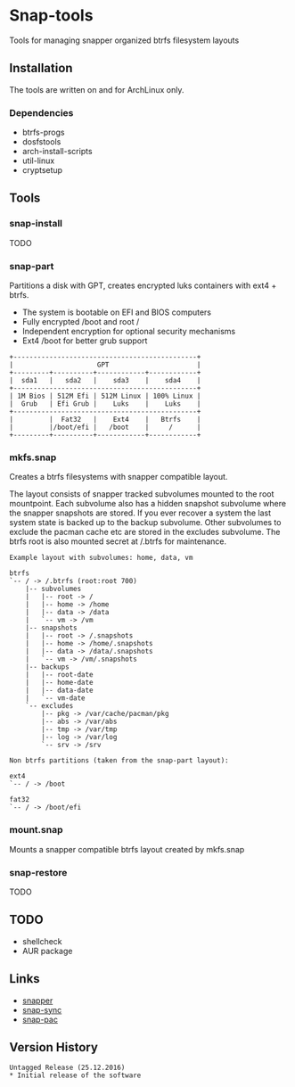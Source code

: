 # Snap-tools
Tools for managing snapper organized btrfs filesystem layouts

## Installation
The tools are written on and for ArchLinux only.

### Dependencies
* btrfs-progs
* dosfstools
* arch-install-scripts
* util-linux
* cryptsetup

## Tools

### snap-install

TODO

### snap-part
Partitions a disk with GPT, creates encrypted luks containers with ext4 + btrfs.

* The system is bootable on EFI and BIOS computers
* Fully encrypted /boot and root /
* Independent encryption for optional security mechanisms
* Ext4 /boot for better grub support

```
+----------------------------------------------+
|                     GPT                      |
+---------+----------+------------+------------+
|  sda1   |   sda2   |    sda3    |    sda4    |
+----------------------------------------------+
| 1M Bios | 512M Efi | 512M Linux | 100% Linux |
|  Grub   | Efi Grub |    Luks    |    Luks    |
+----------------------------------------------+
|         |  Fat32   |    Ext4    |   Btrfs    |
|         |/boot/efi |   /boot    |     /      |
+---------+----------+------------+------------+
```

### mkfs.snap
Creates a btrfs filesystems with snapper compatible layout.

The layout consists of snapper tracked subvolumes mounted to the root mountpoint. Each subvolume also has a hidden snapshot subvolume where the snapper snapshots are stored. If you ever recover a system the last system state is backed up to the backup subvolume. Other subvolumes to exclude the pacman cache etc are stored in the excludes subvolume. The btrfs root is also mounted secret at /.btrfs for maintenance.


```
Example layout with subvolumes: home, data, vm

btrfs
`-- / -> /.btrfs (root:root 700)
    |-- subvolumes
    |   |-- root -> /
    |   |-- home -> /home
    |   |-- data -> /data
    |   `-- vm -> /vm
    |-- snapshots
    |   |-- root -> /.snapshots
    |   |-- home -> /home/.snapshots
    |   |-- data -> /data/.snapshots
    |   `-- vm -> /vm/.snapshots
    |-- backups
    |   |-- root-date
    |   |-- home-date
    |   |-- data-date
    |   `-- vm-date
    `-- excludes
        |-- pkg -> /var/cache/pacman/pkg
        |-- abs -> /var/abs
        |-- tmp -> /var/tmp
        |-- log -> /var/log
        `-- srv -> /srv

Non btrfs partitions (taken from the snap-part layout):

ext4
`-- / -> /boot

fat32
`-- / -> /boot/efi
```

### mount.snap
Mounts a snapper compatible btrfs layout created by mkfs.snap

### snap-restore

TODO

## TODO
* shellcheck
* AUR package

## Links
* [snapper](https://github.com/openSUSE/snapper)
* [snap-sync](https://github.com/wesbarnett/snap-sync)
* [snap-pac](https://github.com/wesbarnett/snap-pac)

## Version History
```
Untagged Release (25.12.2016)
* Initial release of the software
```
